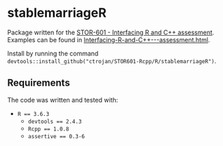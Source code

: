 # stablemarriageR

Package written for the [STOR-601 - Interfacing R and C++ assessment](http://www.mathsbox.com/interfacing-r-and-c++/index.html). Examples can be found in [Interfacing-R-and-C++---assessment.html](https://htmlpreview.github.io/?https://github.com/ctrojan/STOR601-Rcpp/main/Interfacing-R-and-C%2B%2B---assessment.html). 

Install by running the command `devtools::install_github("ctrojan/STOR601-Rcpp/R/stablemarriageR")`.


## Requirements

The code was written and tested with:

- `R == 3.6.3`
    - `devtools == 2.4.3`
    - `Rcpp == 1.0.8`
    - `assertive == 0.3-6`
    
